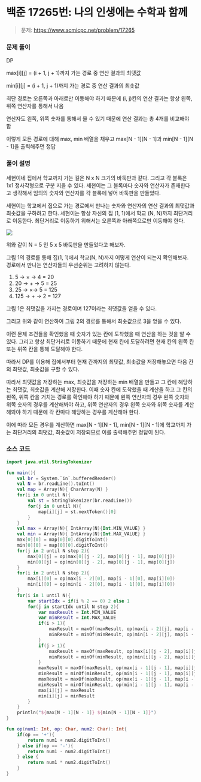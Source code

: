# 백준 17265번: 나의 인생에는 수학과 함께

> 문제: https://www.acmicpc.net/problem/17265

### 문제 풀이

DP

max[i][j] = (i + 1, j + 1)까지 가는 경로 중 연산 결과의 최댓값

min[i][j] = (i + 1, j + 1)까지 가는 경로 중 연산 결과의 최솟값

최단 경로는 오른쪽과 아래로만 이동해야 하기 때문에 (i, j)칸의 연산 결과는 항상 왼쪽, 위쪽 연산자를 통해서 나옴

연산자도 왼쪽, 위쪽 숫자를 통해서 올 수 있기 때문에 연산 결과는 총 4개를 비교해야 함

이렇게 모든 경로에 대해 max, min 배열을 채우고 max[N - 1][N - 1]과 min[N - 1][N - 1]을 출력해주면 정답

### 풀이 설명

세현이네 집에서 학교까지 가는 길은 N x N 크기의 바둑판과 같다. 그리고 각 블록은 1x1 정사각형으로 구분 지을 수 있다. 세현이는 그 블록마다 숫자와 연산자가 존재한다고 생각해서 임의의 숫자와 연산자를 각 블록에 넣어 바둑판을 만들었다.

세현이는 학교에서 집으로 가는 경로에서 만나는 숫자와 연산자의 연산 결과의 최댓값과 최솟값을 구하려고 한다. 세현이는 항상 자신의 집 (1, 1)에서 학교 (N, N)까지 최단거리로 이동한다. 최단거리로 이동하기 위해서는 오른쪽과 아래쪽으로만 이동해야 한다.

![](https://velog.velcdn.com/images/kosdjs/post/3875b089-0c81-416a-881d-e082e2c0aa63/image.png)

위와 같이 N = 5 인 5 x 5 바둑판을 만들었다고 해보자.

그림 1의 경로를 통해 집(1, 1)에서 학교(N, N)까지 어떻게 연산이 되는지 확인해보자. 경로에서 만나는 연산자들의 우선순위는 고려하지 않는다.

1. 5 → × → 4 = 20
2. 20 → + → 5 = 25
3. 25 → ×→ 5 = 125
4. 125 → + → 2 = 127
 
그림 1은 최댓값을 가지는 경로이며 127이라는 최댓값을 얻을 수 있다.

그리고 위와 같이 연산하여 그림 2의 경로를 통해서 최솟값으로 3을 얻을 수 있다.

이런 문제 조건들을 확인했을 때 숫자가 있는 칸에 도착했을 때 연산을 하는 것을 알 수 있다. 그리고 항상 최단거리로 이동하기 때문에 현재 칸에 도달하려면 현재 칸의 왼쪽 칸 또는 위쪽 칸을 통해 도달해야 한다.

따라서 DP를 이용해 집에서부터 현재 칸까지의 최댓값, 최솟값을 저장해놓으면 다음 칸의 최댓값, 최솟값을 구할 수 있다.

따라서 최댓값을 저장하는 max, 최솟값을 저장하는 min 배열을 만들고 그 칸에 해당하는 최댓값, 최솟값을 계산해 저장한다. 이때 숫자 칸에 도착했을 때 계산을 하고 그 칸의 왼쪽, 위쪽 칸을 거치는 경로를 확인해야 하기 때문에 왼쪽 연산자의 경우 왼쪽 숫자와 위쪽 숫자의 경우를 계산해봐야 하고, 위쪽 연산자의 경우 왼쪽 숫자와 위쪽 숫자를 계산해봐야 하기 때문에 각 칸마다 해당하는 경우를 계산해야 한다.

이에 따라 모든 경우를 계산하면 max[N - 1][N - 1], min[N - 1][N - 1]에 학교까지 가는 최단거리의 최댓값, 최솟값이 저장되므로 이를 출력해주면 정답이 된다.

### 소스 코드
```kotlin
import java.util.StringTokenizer

fun main(){
    val br = System.`in`.bufferedReader()
    val N = br.readLine().toInt()
    val map = Array(N){ CharArray(N) }
    for(i in 0 until N){
        val st = StringTokenizer(br.readLine())
        for(j in 0 until N){
            map[i][j] = st.nextToken()[0]
        }
    }
    val max = Array(N){ IntArray(N){Int.MIN_VALUE} }
    val min = Array(N){ IntArray(N){Int.MAX_VALUE} }
    max[0][0] = map[0][0].digitToInt()
    min[0][0] = map[0][0].digitToInt()
    for(j in 2 until N step 2){
        max[0][j] = op(max[0][j - 2], map[0][j - 1], map[0][j])
        min[0][j] = op(min[0][j - 2], map[0][j - 1], map[0][j])
    }
    for(i in 2 until N step 2){
        max[i][0] = op(max[i - 2][0], map[i - 1][0], map[i][0])
        min[i][0] = op(min[i - 2][0], map[i - 1][0], map[i][0])
    }
    for(i in 1 until N){
        var startIdx = if(i % 2 == 0) 2 else 1
        for(j in startIdx until N step 2){
            var maxResult = Int.MIN_VALUE
            var minResult = Int.MAX_VALUE
            if(i > 1){
                maxResult = maxOf(maxResult, op(max[i - 2][j], map[i - 1][j], map[i][j]))
                minResult = minOf(minResult, op(min[i - 2][j], map[i - 1][j], map[i][j]))
            }
            if(j > 1){
                maxResult = maxOf(maxResult, op(max[i][j - 2], map[i][j - 1], map[i][j]))
                minResult = minOf(minResult, op(min[i][j - 2], map[i][j - 1], map[i][j]))
            }
            maxResult = maxOf(maxResult, op(max[i - 1][j - 1], map[i][j - 1], map[i][j]))
            minResult = minOf(minResult, op(min[i - 1][j - 1], map[i][j - 1], map[i][j]))
            maxResult = maxOf(maxResult, op(max[i - 1][j - 1], map[i - 1][j], map[i][j]))
            minResult = minOf(minResult, op(min[i - 1][j - 1], map[i - 1][j], map[i][j]))
            max[i][j] = maxResult
            min[i][j] = minResult
        }
    }
    println("${max[N - 1][N - 1]} ${min[N - 1][N - 1]}")
}

fun op(num1: Int, op: Char, num2: Char): Int{
    if(op == '+'){
        return num1 + num2.digitToInt()
    } else if(op == '-'){
        return num1 - num2.digitToInt()
    } else {
        return num1 * num2.digitToInt()
    }
}
```